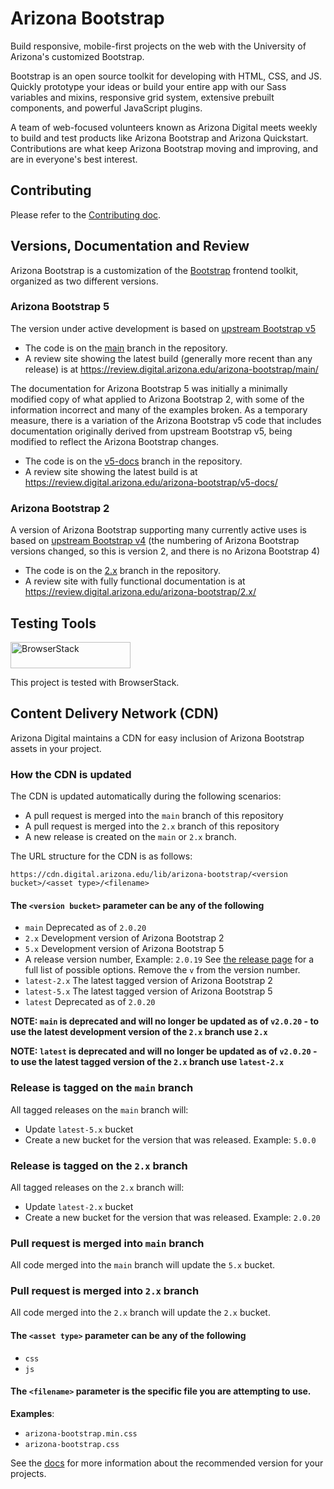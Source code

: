 # Arizona Bootstrap

Build responsive, mobile-first projects on the web with the University of Arizona's customized Bootstrap.

Bootstrap is an open source toolkit for developing with HTML, CSS, and JS. Quickly prototype your ideas or build your entire app with our Sass variables and mixins, responsive grid system, extensive prebuilt components, and powerful JavaScript plugins.

A team of web-focused volunteers known as Arizona Digital meets weekly to build and test products like Arizona Bootstrap and Arizona Quickstart. Contributions are what keep Arizona Bootstrap moving and improving, and are in everyone's best interest.

## Contributing

Please refer to the [Contributing doc](./CONTRIBUTING.md).

## Versions, Documentation and Review

Arizona Bootstrap is a customization of the [Bootstrap](https://getbootstrap.com/) frontend toolkit,
organized as two different versions.

### Arizona Bootstrap 5

The version under active development is based on [upstream Bootstrap v5](https://github.com/twbs/bootstrap/tree/main)

- The code is on the [main](https://github.com/az-digital/arizona-bootstrap/tree/main) branch in the repository.
- A review site showing the latest build (generally more recent than any release) is at <https://review.digital.arizona.edu/arizona-bootstrap/main/>

The documentation for Arizona Bootstrap 5 was initially a minimally modified copy of what applied to Arizona Bootstrap 2, with some of the information incorrect and many of the examples broken. As a temporary measure, there is a variation of the Arizona Bootstrap v5 code that includes documentation originally derived from upstream Bootstrap v5, being modified to reflect the Arizona Bootstrap changes.

- The code is on the [v5-docs](https://github.com/az-digital/arizona-bootstrap/tree/v5-docs) branch in the repository.
- A review site showing the latest build is at <https://review.digital.arizona.edu/arizona-bootstrap/v5-docs/>

### Arizona Bootstrap 2

A version of Arizona Bootstrap supporting many currently active uses is based on [upstream Bootstrap v4](https://github.com/twbs/bootstrap/tree/v4-dev) (the numbering of Arizona Bootstrap versions changed, so this is version 2, and there is no Arizona Bootstrap 4)

- The code is on the [2.x](https://github.com/az-digital/arizona-bootstrap/tree/2.x) branch in the repository.
- A review site with fully functional documentation is at <https://review.digital.arizona.edu/arizona-bootstrap/2.x/>

## Testing Tools

<a href="https://www.browserstack.com/">
  <img src="https://live.browserstack.com/images/opensource/browserstack-logo.svg" alt="BrowserStack" width="192" height="42">
</a>

This project is tested with BrowserStack.

## Content Delivery Network (CDN)
Arizona Digital maintains a CDN for easy inclusion of Arizona Bootstrap assets
in your project.

### How the CDN is updated

The CDN is updated automatically during the following scenarios:

- A pull request is merged into the `main` branch of this repository
- A pull request is merged into the `2.x` branch of this repository
- A new release is created on the `main` or `2.x` branch.

The URL structure for the CDN is as follows:
```
https://cdn.digital.arizona.edu/lib/arizona-bootstrap/<version bucket>/<asset type>/<filename>
```

#### The `<version bucket>` parameter can be any of the following
- `main` Deprecated as of `2.0.20`
- `2.x` Development version of Arizona Bootstrap 2
- `5.x` Development version of Arizona Bootstrap 5
- A release version number, Example: `2.0.19` See [the release
page](https://github.com/az-digital/arizona-bootstrap/releases) for a full list
of possible options. Remove the `v` from the version number.
- `latest-2.x` The latest tagged version of Arizona Bootstrap 2
- `latest-5.x` The latest tagged version of Arizona Bootstrap 5
- `latest` Deprecated as of `2.0.20`


**NOTE: `main` is deprecated and will no longer be updated as of `v2.0.20` - to
use the latest development version of the `2.x` branch use `2.x`**

**NOTE: `latest` is deprecated and will no longer be updated as of `v2.0.20` -
to use the latest tagged version of the `2.x` branch use `latest-2.x`**

### Release is tagged on the `main` branch
All tagged releases on the `main` branch will:
- Update `latest-5.x` bucket
- Create a new bucket for the version that was released. Example: `5.0.0`

### Release is tagged on the `2.x` branch
All tagged releases on the `2.x` branch will:
- Update `latest-2.x` bucket
- Create a new bucket for the version that was released. Example: `2.0.20`

### Pull request is merged into `main` branch
All code merged into the `main` branch will update the `5.x` bucket.

### Pull request is merged into `2.x` branch
All code merged into the `2.x` branch will update the `2.x` bucket.

#### The `<asset type>` parameter can be any of the following
- `css`
- `js`

#### The `<filename>` parameter is the specific file you are attempting to use.
**Examples**:
- `arizona-bootstrap.min.css`
- `arizona-bootstrap.css`

See the [docs](https://digital.arizona.edu/arizona-bootstrap) for more
information about the recommended version for your projects.
